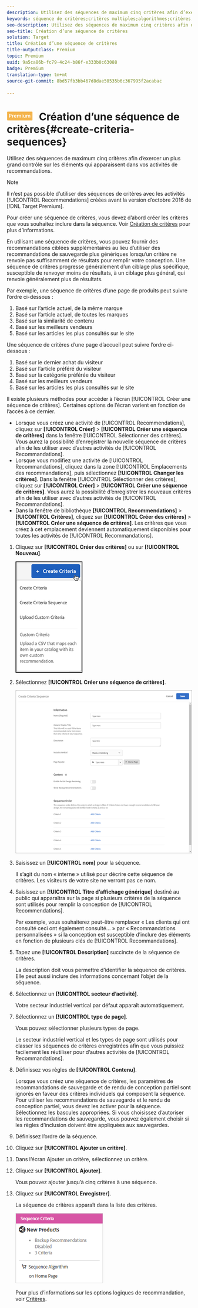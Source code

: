 ```yaml
---
description: Utilisez des séquences de maximum cinq critères afin d’exercer un plus grand contrôle sur les éléments qui apparaissent dans vos activités de recommandations.
keywords: séquence de critères;critères multiples;algorithmes;critères;critères de recommandation
seo-description: Utilisez des séquences de maximum cinq critères afin d’exercer un plus grand contrôle sur les éléments qui apparaissent dans vos activités de recommandations.
seo-title: Création d’une séquence de critères
solution: Target
title: Création d’une séquence de critères
title-outputclass: Premium
topic: Premium
uuid: 9a5ca86b-fc79-4c24-b86f-e333b0c63088
badge: Premium
translation-type: tm+mt
source-git-commit: 8bd57fb3bb467d8dae50535b6c367995f2acabac

---
```



# ![PREMIUM](/help/assets/premium.png) Création d’une séquence de critères{#create-criteria-sequences}

Utilisez des séquences de maximum cinq critères afin d’exercer un plus grand contrôle sur les éléments qui apparaissent dans vos activités de recommandations.

>[!NOTE]
>
>Il n’est pas possible d’utiliser des séquences de critères avec les activités [!UICONTROL Recommendations] créées avant la version d’octobre 2016 de [!DNL Target Premium].

Pour créer une séquence de critères, vous devez d’abord créer les critères que vous souhaitez inclure dans la séquence. Voir [Création de critères](../../c-recommendations/c-algorithms/create-new-algorithm.md#task_8A9CB465F28D44899F69F38AD27352FE) pour plus d’informations.

En utilisant une séquence de critères, vous pouvez fournir des recommandations ciblées supplémentaires au lieu d’utiliser des recommandations de sauvegarde plus génériques lorsqu’un critère ne renvoie pas suffisamment de résultats pour remplir votre conception. Une séquence de critères progresse généralement d’un ciblage plus spécifique, susceptible de renvoyer moins de résultats, à un ciblage plus général, qui renvoie généralement plus de résultats.

Par exemple, une séquence de critères d’une page de produits peut suivre l’ordre ci-dessous :

1. Basé sur l’article actuel, de la même marque
1. Basé sur l’article actuel, de toutes les marques
1. Basé sur la similarité de contenu
1. Basé sur les meilleurs vendeurs
1. Basé sur les articles les plus consultés sur le site

Une séquence de critères d’une page d’accueil peut suivre l’ordre ci-dessous :

1. Basé sur le dernier achat du visiteur
1. Basé sur l’article préféré du visiteur
1. Basé sur la catégorie préférée du visiteur
1. Basé sur les meilleurs vendeurs
1. Basé sur les articles les plus consultés sur le site

Il existe plusieurs méthodes pour accéder à l’écran [!UICONTROL Créer une séquence de critères]. Certaines options de l’écran varient en fonction de l’accès à ce dernier.

* Lorsque vous créez une activité de [!UICONTROL Recommendations], cliquez sur **[!UICONTROL Créer]** &gt; **[!UICONTROL Créer une séquence de critères]** dans la fenêtre [!UICONTROL Sélectionner des critères]. Vous aurez la possibilité d’enregistrer la nouvelle séquence de critères afin de les utiliser avec d’autres activités de [!UICONTROL Recommandations].
* Lorsque vous modifiez une activité de [!UICONTROL Recommandations], cliquez dans la zone [!UICONTROL Emplacements des recommandations], puis sélectionnez **[!UICONTROL Changer les critères]**. Dans la fenêtre [!UICONTROL Sélectionner des critères], cliquez sur **[!UICONTROL Créer]** &gt; **[!UICONTROL Créer une séquence de critères]**. Vous aurez la possibilité d’enregistrer les nouveaux critères afin de les utiliser avec d’autres activités de [!UICONTROL Recommandations].
* Dans la fenêtre de bibliothèque **[!UICONTROL Recommendations]** &gt; **[!UICONTROL Critères]**, cliquez sur **[!UICONTROL Créer des critères]** &gt; **[!UICONTROL Créer une séquence de critères]**. Les critères que vous créez à cet emplacement deviennent automatiquement disponibles pour toutes les activités de [!UICONTROL Recommandations].

1. Cliquez sur **[!UICONTROL Créer des critères]** ou sur **[!UICONTROL Nouveau]**.

   ![Créer de nouveaux critères](/help/c-recommendations/c-algorithms/assets/button_CreateCriteria_new.png)

1. Sélectionnez **[!UICONTROL Créer une séquence de critères]**.

   ![](assets/CreateCriteriaSequence.png)

1. Saisissez un **[!UICONTROL nom]** pour la séquence.

   Il s’agit du nom « interne » utilisé pour décrire cette séquence de critères. Les visiteurs de votre site ne verront pas ce nom.
1. Saisissez un **[!UICONTROL Titre d’affichage générique]** destiné au public qui apparaîtra sur la page si plusieurs critères de la séquence sont utilisés pour remplir la conception de [!UICONTROL Recommendations].

   Par exemple, vous souhaiterez peut-être remplacer « Les clients qui ont consulté ceci ont également consulté... » par « Recommandations personnalisées » si la conception est susceptible d’inclure des éléments en fonction de plusieurs clés de [!UICONTROL Recommandations].
1. Tapez une **[!UICONTROL Description]** succincte de la séquence de critères.

   La description doit vous permettre d’identifier la séquence de critères. Elle peut aussi inclure des informations concernant l’objet de la séquence.
1. Sélectionnez un **[!UICONTROL secteur d’activité]**.

   Votre secteur industriel vertical par défaut apparaît automatiquement.
1. Sélectionnez un **[!UICONTROL type de page]**.

   Vous pouvez sélectionner plusieurs types de page.

   Le secteur industriel vertical et les types de page sont utilisés pour classer les séquences de critères enregistrées afin que vous puissiez facilement les réutiliser pour d’autres activités de [!UICONTROL Recommandations].
1. Définissez vos règles de **[!UICONTROL Contenu]**.

   Lorsque vous créez une séquence de critères, les paramètres de recommandations de sauvegarde et de rendu de conception partiel sont ignorés en faveur des critères individuels qui composent la séquence. Pour utiliser les recommandations de sauvegarde et le rendu de conception partiel, vous devez les activer pour la séquence. Sélectionnez les bascules appropriées. Si vous choisissez d’autoriser les recommandations de sauvegarde, vous pouvez également choisir si les règles d’inclusion doivent être appliquées aux sauvegardes.
1. Définissez l’ordre de la séquence.

1. Cliquez sur **[!UICONTROL Ajouter un critère]**.
1. Dans l’écran Ajouter un critère, sélectionnez un critère.
1. Cliquez sur **[!UICONTROL Ajouter]**.

   Vous pouvez ajouter jusqu’à cinq critères à une séquence.
1. Cliquez sur **[!UICONTROL Enregistrer]**.

   La séquence de critères apparaît dans la liste des critères.

   ![](assets/CriteriaSequenceCard.png)

   Pour plus d’informations sur les options logiques de recommandation, voir [Critères](../../c-recommendations/c-algorithms/algorithms.md#concept_4BD01DC437F543C0A13621C93A302750).
